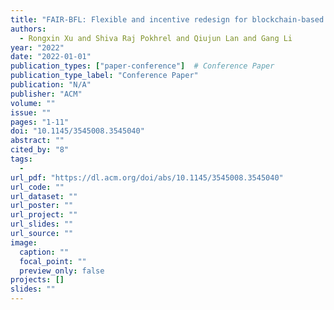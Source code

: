```yaml
---
title: "FAIR-BFL: Flexible and incentive redesign for blockchain-based federated learning"
authors:
  - Rongxin Xu and Shiva Raj Pokhrel and Qiujun Lan and Gang Li
year: "2022"
date: "2022-01-01"
publication_types: ["paper-conference"]  # Conference Paper
publication_type_label: "Conference Paper"
publication: "N/A"
publisher: "ACM"
volume: ""
issue: ""
pages: "1-11"
doi: "10.1145/3545008.3545040"
abstract: ""
cited_by: "8"
tags:
  - 
url_pdf: "https://dl.acm.org/doi/abs/10.1145/3545008.3545040"
url_code: ""
url_dataset: ""
url_poster: ""
url_project: ""
url_slides: ""
url_source: ""
image:
  caption: ""
  focal_point: ""
  preview_only: false
projects: []
slides: ""
---
```

